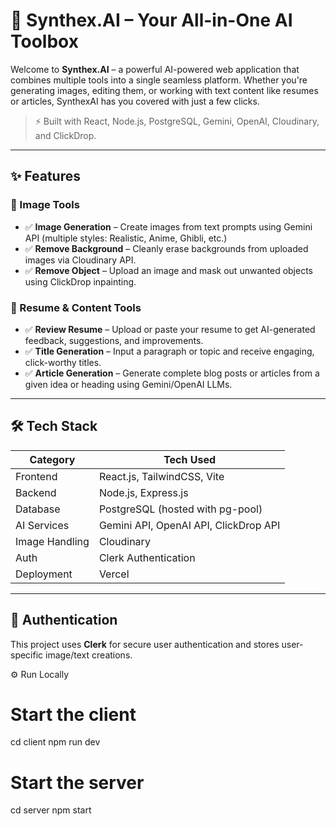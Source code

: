 # 🧠 Synthex.AI – Your All-in-One AI Toolbox

Welcome to **Synthex.AI** – a powerful AI-powered web application that combines multiple tools into a single seamless platform. Whether you're generating images, editing them, or working with text content like resumes or articles, SynthexAI has you covered with just a few clicks.

> ⚡ Built with React, Node.js, PostgreSQL, Gemini, OpenAI, Cloudinary, and ClickDrop.

---

## ✨ Features

### 🎨 Image Tools
- ✅ **Image Generation** – Create images from text prompts using Gemini API (multiple styles: Realistic, Anime, Ghibli, etc.)
- ✅ **Remove Background** – Cleanly erase backgrounds from uploaded images via Cloudinary API.
- ✅ **Remove Object** – Upload an image and mask out unwanted objects using ClickDrop inpainting.

### 📄 Resume & Content Tools
- ✅ **Review Resume** – Upload or paste your resume to get AI-generated feedback, suggestions, and improvements.
- ✅ **Title Generation** – Input a paragraph or topic and receive engaging, click-worthy titles.
- ✅ **Article Generation** – Generate complete blog posts or articles from a given idea or heading using Gemini/OpenAI LLMs.

---

## 🛠 Tech Stack

| Category        | Tech Used                            |
|----------------|----------------------------------------|
| Frontend        | React.js, TailwindCSS, Vite            |
| Backend         | Node.js, Express.js                    |
| Database        | PostgreSQL (hosted with pg-pool)       |
| AI Services     | Gemini API, OpenAI API, ClickDrop API  |
| Image Handling  | Cloudinary                            |
| Auth            | Clerk Authentication                  |
| Deployment      | Vercel                                |

---

## 🔐 Authentication
This project uses **Clerk** for secure user authentication and stores user-specific image/text creations.



⚙️ Run Locally
# Start the client
cd client
npm run dev

# Start the server
cd server
npm start


